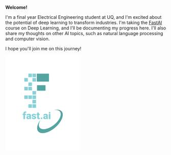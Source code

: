 **Welcome!**

I'm a final year Electrical Engineering student at UQ, and I'm excited about the potential of deep learning to transform industries. I'm taking the [FastAI](https://www.fast.ai) course on Deep Learning, and I'll be documenting my progress here. I'll also share my thoughts on other AI topics, such as natural language processing and computer vision.

I hope you'll join me on this journey!

![Image of fast.ai logo](images/logo.png)
